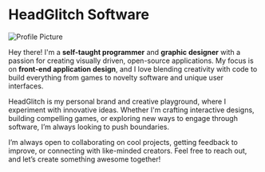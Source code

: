 # HeadGlitch Software

![Profile Picture](HeadGlitch/Brandkit/render/bannersHeadGlitch-Github-Banner(Dark).png)

Hey there! I'm a **self-taught programmer** and **graphic designer** with a passion for creating visually driven, open-source applications. My focus is on **front-end application design**, and I love blending creativity with code to build everything from games to novelty software and unique user interfaces.  

HeadGlitch is my personal brand and creative playground, where I experiment with innovative ideas. Whether I'm crafting interactive designs, building compelling games, or exploring new ways to engage through software, I’m always looking to push boundaries.  

I’m always open to collaborating on cool projects, getting feedback to improve, or connecting with like-minded creators. Feel free to reach out, and let’s create something awesome together!  
